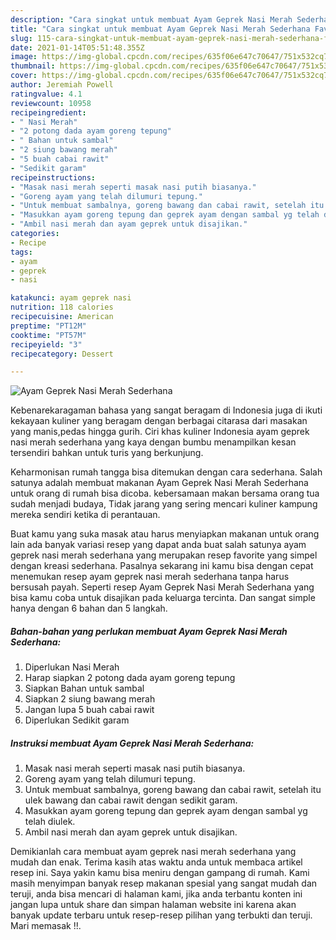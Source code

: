```yaml
---
description: "Cara singkat untuk membuat Ayam Geprek Nasi Merah Sederhana Favorite"
title: "Cara singkat untuk membuat Ayam Geprek Nasi Merah Sederhana Favorite"
slug: 115-cara-singkat-untuk-membuat-ayam-geprek-nasi-merah-sederhana-favorite
date: 2021-01-14T05:51:48.355Z
image: https://img-global.cpcdn.com/recipes/635f06e647c70647/751x532cq70/ayam-geprek-nasi-merah-sederhana-foto-resep-utama.jpg
thumbnail: https://img-global.cpcdn.com/recipes/635f06e647c70647/751x532cq70/ayam-geprek-nasi-merah-sederhana-foto-resep-utama.jpg
cover: https://img-global.cpcdn.com/recipes/635f06e647c70647/751x532cq70/ayam-geprek-nasi-merah-sederhana-foto-resep-utama.jpg
author: Jeremiah Powell
ratingvalue: 4.1
reviewcount: 10958
recipeingredient:
- " Nasi Merah"
- "2 potong dada ayam goreng tepung"
- " Bahan untuk sambal"
- "2 siung bawang merah"
- "5 buah cabai rawit"
- "Sedikit garam"
recipeinstructions:
- "Masak nasi merah seperti masak nasi putih biasanya."
- "Goreng ayam yang telah dilumuri tepung."
- "Untuk membuat sambalnya, goreng bawang dan cabai rawit, setelah itu ulek bawang dan cabai rawit dengan sedikit garam."
- "Masukkan ayam goreng tepung dan geprek ayam dengan sambal yg telah diulek."
- "Ambil nasi merah dan ayam geprek untuk disajikan."
categories:
- Recipe
tags:
- ayam
- geprek
- nasi

katakunci: ayam geprek nasi 
nutrition: 118 calories
recipecuisine: American
preptime: "PT12M"
cooktime: "PT57M"
recipeyield: "3"
recipecategory: Dessert

---
```



![Ayam Geprek Nasi Merah Sederhana](https://img-global.cpcdn.com/recipes/635f06e647c70647/751x532cq70/ayam-geprek-nasi-merah-sederhana-foto-resep-utama.jpg)

Kebenarekaragaman bahasa yang sangat beragam di Indonesia juga di ikuti kekayaan kuliner yang beragam dengan berbagai citarasa dari masakan yang manis,pedas hingga gurih. Ciri khas kuliner Indonesia ayam geprek nasi merah sederhana yang kaya dengan bumbu menampilkan kesan tersendiri bahkan untuk turis yang berkunjung.


Keharmonisan rumah tangga bisa ditemukan dengan cara sederhana. Salah satunya adalah membuat makanan Ayam Geprek Nasi Merah Sederhana untuk orang di rumah bisa dicoba. kebersamaan makan bersama orang tua sudah menjadi budaya, Tidak jarang yang sering mencari kuliner kampung mereka sendiri ketika di perantauan.



Buat kamu yang suka masak atau harus menyiapkan makanan untuk orang lain ada banyak variasi resep yang dapat anda buat salah satunya ayam geprek nasi merah sederhana yang merupakan resep favorite yang simpel dengan kreasi sederhana. Pasalnya sekarang ini kamu bisa dengan cepat menemukan resep ayam geprek nasi merah sederhana tanpa harus bersusah payah.
Seperti resep Ayam Geprek Nasi Merah Sederhana yang bisa kamu coba untuk disajikan pada keluarga tercinta. Dan sangat simple hanya dengan 6 bahan dan 5 langkah.


<!--inarticleads1-->

##### Bahan-bahan yang perlukan membuat Ayam Geprek Nasi Merah Sederhana:

1. Diperlukan  Nasi Merah
1. Harap siapkan 2 potong dada ayam goreng tepung
1. Siapkan  Bahan untuk sambal
1. Siapkan 2 siung bawang merah
1. Jangan lupa 5 buah cabai rawit
1. Diperlukan Sedikit garam




<!--inarticleads2-->

##### Instruksi membuat  Ayam Geprek Nasi Merah Sederhana:

1. Masak nasi merah seperti masak nasi putih biasanya.
1. Goreng ayam yang telah dilumuri tepung.
1. Untuk membuat sambalnya, goreng bawang dan cabai rawit, setelah itu ulek bawang dan cabai rawit dengan sedikit garam.
1. Masukkan ayam goreng tepung dan geprek ayam dengan sambal yg telah diulek.
1. Ambil nasi merah dan ayam geprek untuk disajikan.




Demikianlah cara membuat ayam geprek nasi merah sederhana yang mudah dan enak. Terima kasih atas waktu anda untuk membaca artikel resep ini. Saya yakin kamu bisa meniru dengan gampang di rumah. Kami masih menyimpan banyak resep makanan spesial yang sangat mudah dan teruji, anda bisa mencari di halaman kami, jika anda terbantu konten ini jangan lupa untuk share dan simpan halaman website ini karena akan banyak update terbaru untuk resep-resep pilihan yang terbukti dan teruji. Mari memasak !!. 
